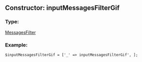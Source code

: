 ## Constructor: inputMessagesFilterGif  

### Type: 

[MessagesFilter](../types/MessagesFilter.md)
### Example:

```
$inputMessagesFilterGif = ['_' => inputMessagesFilterGif', ];
```